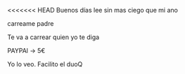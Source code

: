 <<<<<<< HEAD
Buenos días lee sin mas ciego que mi ano

carreame padre

Te va a carrear quien yo te diga 

PAYPAl -> 5€

Yo lo veo. Facilito el duoQ